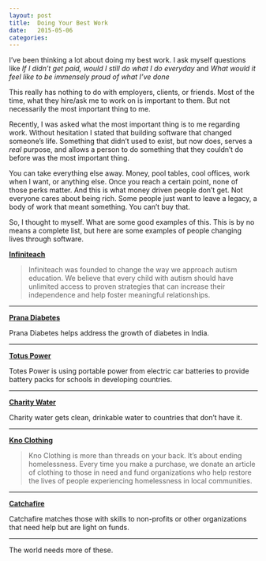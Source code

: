 ```yaml
---
layout: post
title:  Doing Your Best Work
date:   2015-05-06
categories:
---
```


I’ve been thinking a lot about doing my best work. I ask myself questions like *If I didn’t get paid, would I still do what I do everyday* and *What would it feel like to be immensely proud of what I’ve done*

This really has nothing to do with employers, clients, or friends. Most of the time, what they hire/ask me to work on is important to them. But not necessarily the most important thing to me.

Recently, I was asked what the most important thing is to me regarding work. Without hesitation I stated that building software that changed someone’s life. Something that didn’t used to exist, but now does, serves a *real* purpose, and allows a person to do something that they couldn’t do before was the most important thing.
<!--more-->
You can take everything else away. Money, pool tables, cool offices, work when I want, or anything else. Once you reach a certain point, none of those perks matter. And this is what money driven people don’t get. Not everyone cares about being rich. Some people just want to leave a legacy, a body of work that meant something. You can’t buy that.

So, I thought to myself. What are some good examples of this. This is by no means a complete list, but here are some examples of people changing lives through software.

**[Infiniteach](http://infiniteach.com/)**

> Infiniteach was founded to change the way we approach autism education. We believe that every child with autism should have unlimited access to proven strategies that can increase their independence and help foster meaningful relationships.

<hr>

**[Prana Diabetes](http://www.pranadiabetes.com/)**

Prana Diabetes helps address the growth of diabetes in India.

<hr>

**[Totus Power](http://totuspower.com/)**

Totes Power is using portable power from electric car batteries to provide battery packs for schools in developing countries.

<hr>

**[Charity Water](https://charitywater.org)**

Charity water gets clean, drinkable water to countries that don’t have it.

<hr>

**[Kno Clothing](http://knoclothing.com/)**

> Kno Clothing is more than threads on your back. It’s about ending homelessness. Every time you make a purchase, we donate an article of clothing to those in need and fund organizations who help restore the lives of people experiencing homelessness in local communities.

<hr>

**[Catchafire](https://www.catchafire.org/)**

Catchafire matches those with skills to non-profits or other organizations that need help but are light on funds.

<hr>

The world needs more of these.
